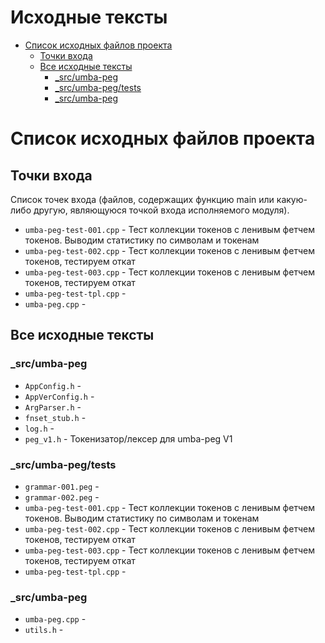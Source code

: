 # Исходные тексты

- [Список исходных файлов проекта](#user-content-список-исходных-файлов-проекта)
  - [Точки входа](#user-content-точки-входа)
  - [Все исходные тексты](#user-content-все-исходные-тексты)
    - [_src/umba-peg](#user-content-_srcumba-peg)
    - [_src/umba-peg/tests](#user-content-_srcumba-pegtests)
    - [_src/umba-peg](#user-content-_srcumba-peg-1)


# Список исходных файлов проекта


## Точки входа

Список точек входа (файлов, содержащих функцию main или какую-либо другую, являющуюся точкой входа исполняемого модуля).


- `umba-peg-test-001.cpp` - Тест коллекции токенов с ленивым фетчем токенов. Выводим статистику по символам и токенам
- `umba-peg-test-002.cpp` - Тест коллекции токенов с ленивым фетчем токенов, тестируем откат
- `umba-peg-test-003.cpp` - Тест коллекции токенов с ленивым фетчем токенов, тестируем откат
- `umba-peg-test-tpl.cpp` - 
- `umba-peg.cpp` - 



## Все исходные тексты




### _src/umba-peg

- `AppConfig.h` - 
- `AppVerConfig.h` - 
- `ArgParser.h` - 
- `fnset_stub.h` - 
- `log.h` - 
- `peg_v1.h` - Токенизатор/лексер для umba-peg V1

### _src/umba-peg/tests

- `grammar-001.peg` - 
- `grammar-002.peg` - 
- `umba-peg-test-001.cpp` - Тест коллекции токенов с ленивым фетчем токенов. Выводим статистику по символам и токенам
- `umba-peg-test-002.cpp` - Тест коллекции токенов с ленивым фетчем токенов, тестируем откат
- `umba-peg-test-003.cpp` - Тест коллекции токенов с ленивым фетчем токенов, тестируем откат
- `umba-peg-test-tpl.cpp` - 

### _src/umba-peg

- `umba-peg.cpp` - 
- `utils.h` - 



